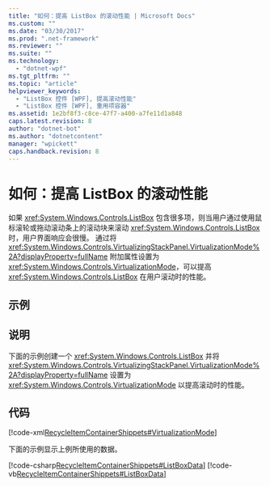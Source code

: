 ```yaml
---
title: "如何：提高 ListBox 的滚动性能 | Microsoft Docs"
ms.custom: ""
ms.date: "03/30/2017"
ms.prod: ".net-framework"
ms.reviewer: ""
ms.suite: ""
ms.technology: 
  - "dotnet-wpf"
ms.tgt_pltfrm: ""
ms.topic: "article"
helpviewer_keywords: 
  - "ListBox 控件 [WPF], 提高滚动性能"
  - "ListBox 控件 [WPF], 重用项容器"
ms.assetid: 1e2bf8f3-c8ce-47f7-a400-a7fe11d1a848
caps.latest.revision: 8
author: "dotnet-bot"
ms.author: "dotnetcontent"
manager: "wpickett"
caps.handback.revision: 8
---
```

# 如何：提高 ListBox 的滚动性能
如果 <xref:System.Windows.Controls.ListBox> 包含很多项，则当用户通过使用鼠标滚轮或拖动滚动条上的滚动块来滚动 <xref:System.Windows.Controls.ListBox> 时，用户界面响应会很慢。  通过将 <xref:System.Windows.Controls.VirtualizingStackPanel.VirtualizationMode%2A?displayProperty=fullName> 附加属性设置为 <xref:System.Windows.Controls.VirtualizationMode>，可以提高 <xref:System.Windows.Controls.ListBox> 在用户滚动时的性能。  
  
## 示例  
  
## 说明  
 下面的示例创建一个 <xref:System.Windows.Controls.ListBox> 并将 <xref:System.Windows.Controls.VirtualizingStackPanel.VirtualizationMode%2A?displayProperty=fullName> 设置为 <xref:System.Windows.Controls.VirtualizationMode> 以提高滚动时的性能。  
  
## 代码  
 [!code-xml[RecycleItemContainerShippets#VirtualizationMode](../../../../samples/snippets/csharp/VS_Snippets_Wpf/RecycleItemContainerShippets/CSharp/Window1.xaml#virtualizationmode)]  
  
 下面的示例显示上例所使用的数据。  
  
 [!code-csharp[RecycleItemContainerShippets#ListBoxData](../../../../samples/snippets/csharp/VS_Snippets_Wpf/RecycleItemContainerShippets/CSharp/Window1.xaml.cs#listboxdata)]
 [!code-vb[RecycleItemContainerShippets#ListBoxData](../../../../samples/snippets/visualbasic/VS_Snippets_Wpf/RecycleItemContainerShippets/visualbasic/window1.xaml.vb#listboxdata)]